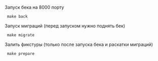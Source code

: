 Запуск бека на 8000 порту
```
 make back
```

Запуск миграций (перед запуском нужно поднять бек)
```
 make migrate
```

Залить фикстуры (только после запуска бека и раскатки миграций)
```
 make prepare
```